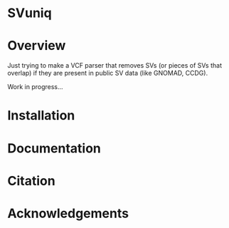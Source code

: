 SVuniq
=============================================================================

Overview
========
Just trying to make a VCF parser that removes SVs (or pieces of SVs that overlap)
if they are present in public SV data (like GNOMAD, CCDG).

Work in progress...

Installation
============

Documentation
================

Citation
================

Acknowledgements
================

